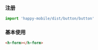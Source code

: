 ### 注册
```javascript
import 'happy-mobile/dist/button/button'
```
### 基本使用
```html
<h-form></h-form>
```


